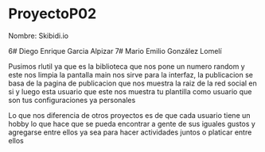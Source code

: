 # ProyectoP02
Nombre: Skibidi.io


6# Diego Enrique Garcia Alpizar
7# Mario Emilio González Lomelí


Pusimos rlutil ya que es la biblioteca que nos pone un numero random y este nos limpia la pantalla main nos sirve para la interfaz, la publicacion se basa de la pagina de publicacion que nos muestra la raiz de la red social en si y luego esta usuario que este nos muestra tu plantilla como usuario que son tus configuraciones ya personales


Lo que nos diferencia de otros proyectos es de que cada usuario tiene un hobby lo que hace que se pueda encontrar a gente de sus iguales gustos y agregarse entre ellos ya sea para hacer actividades juntos o platicar entre ellos
